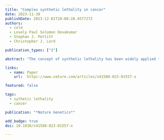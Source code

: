 ```yaml
---
title: "Complex synthetic lethality in cancer"
date: 2023-11-30
publishDate: 2023-12-01T20:00:28.457727Z
authors: 
  - colm
  - Lovely Paul Solomon Devakumar
  - Stephan J. Pettitt
  - Christopher J. Lord

publication_types: ["2"]

abstract: "The concept of synthetic lethality has been widely applied to identify therapeutic targets in cancer, with varying degrees of success. The standard approach normally involves identifying genetic interactions between two genes, a driver and a target. In reality, however, most cancer synthetic lethal effects are likely complex and also polygenic, being influenced by the environment in addition to involving contributions from multiple genes. By acknowledging and delineating this complexity, we describe in this article how the success rate in cancer drug discovery and development could be improved."

links:
  - name: Paper
    url:  https://www.nature.com/articles/s41588-023-01557-x

featured: false

tags:
  - sythetic lethality
  - cancer

publication: "*Nature Genetics*"

add_badge: true
doi: 10.1038/s41588-023-01557-x

---
```


